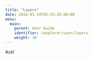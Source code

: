 ```yaml
---
title: "Layers"
date: 2018-01-19T05:25:20-08:00
menu:
  main:
    parent: User Guide
    identifier: /explorer/user/layers
    weight: 10
---
```


Ack!

